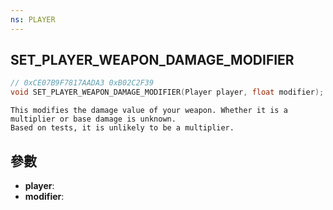 ```yaml
---
ns: PLAYER
---
```

## SET_PLAYER_WEAPON_DAMAGE_MODIFIER

```c
// 0xCE07B9F7817AADA3 0xB02C2F39
void SET_PLAYER_WEAPON_DAMAGE_MODIFIER(Player player, float modifier);
```

```
This modifies the damage value of your weapon. Whether it is a multiplier or base damage is unknown.   
Based on tests, it is unlikely to be a multiplier.  
```

## 參數
* **player**: 
* **modifier**: 


